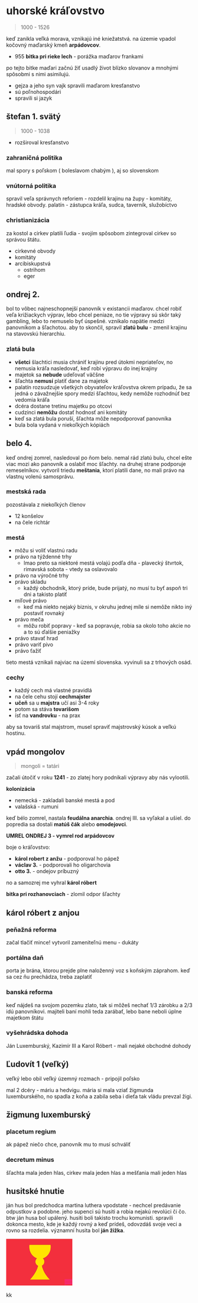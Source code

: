 # uhorské kráľovstvo

> 1000 - 1526

keď zanikla veľká morava, vznikajú iné kniežatstvá. na územie vpadol kočovný maďarský kmeň **arpádovcov**.

- 955 **bitka pri rieke lech** - porážka maďarov frankami

po tejto bitke maďari začnú žiť usadlý život blízko slovanov a mnohými spôsobmi s nimi asimilujú.

- gejza a jeho syn vajk spravili maďarom kresťanstvo
- sú poľnohospodári
- spravili si jazyk

## štefan 1. svätý

> 1000 - 1038

- rozširoval kresťanstvo

### zahraničná politika

mal spory s poľskom ( boleslavom chabým ), aj so slovenskom

### vnútorná politika

spravil veľa správnych reforiem - rozdelil krajinu na župy - komitáty, hradské obvody. palatín - zástupca kráľa, sudca, taverník, služobíctvo

### christianizácia

za kostol a cirkev platili ľudia - svojím spôsobom zintegroval cirkev so správou štátu.

- cirkevné obvody
- komitáty
- arcibiskupstvá
  - ostrihom
  - eger

## ondrej 2.

bol to vôbec najneschopnejší panovník v existancii maďarov. chcel robiť veľa križiackych výprav, lebo chcel peniaze, no tie výpravy sú skôr taký gambling, lebo to nemuselo byť úspešné. vznikalo napätie medzi panovníkom a šľachotou. aby to skončil, spravil **zlatú bulu** - zmenil krajinu na stavovskú hierarchiu.

### zlatá bula

- **všetci** šlachtici musia chrániť krajinu pred útokmi nepriateľov, no nemusia kráľa nasledovať, keď robí výpravu do inej krajiny
- majetok sa **nebude** udeľovať väčšne
- šľachta **nemusí** platiť dane za majetok
- palatín rozsudzuje všetkých obyvateľov kráľovstva okrem prípadu, že sa jedná o závažnejšie spory medzi šľachtou, kedy nemôže rozhodnúť bez vedomia kráľa
- dcéra dostane tretinu majetku po otcovi
- cudzinci **nemôžu** dostať hodnosť ani komitáty
- keď sa zlatá bula poruší, šľachta môže nepodporovať panovníka
- bula bola vydaná v niekoľkých kópiách

## belo 4.

keď ondrej zomrel, nasledoval po ňom belo. nemal rád zlatú bulu, chcel ešte viac mozi ako panovník a oslabiť moc šľachty. na druhej strane podporuje remeselníkov. vytvoril triedu **meštania**, ktorí platili dane, no mali právo na vlastnų volenú samosprávu.

### mestská rada

pozostávala z niekoľkých členov

- 12 konšelov
- na čele richtár

### mestá

- môžu si voliť vlastnú radu
- právo na týždenné trhy
  - lmao preto sa niektoré mestá volajú podľa dňa - plavecký štvrtok, rimavská sobota - vtedy sa oslavovalo
- právo na výročné trhy
- právo skladu
  - každý obchodník, ktorý príde, bude prijatý, no musí tu byť aspoň tri dni a takisto platiť
- míľové právo
  - keď má niekto nejaký biznis, v okruhu jednej míle si nemôže nikto iný postaviť rovnaký
- právo meča
  - môžu robiť popravy - keď sa popravuje, robia sa okolo toho akcie no a to sú ďalšie peniažky
- právo stavať hrad
- právo variť pivo
- právo ťažiť

tieto mestá vznikali najviac na území slovenska. vyvinuli sa z trhových osád.

### cechy

- každý cech má vlastné pravidlá
- na čele cehu stojí **cechmajster**
- **učeň** sa u **majstra** učí asi 3-4 roky
- potom sa stáva **tovarišom**
- ísť na **vandrovku** - na prax

aby sa tovariš stal majstrom, musel spraviť majstrovský kúsok a veľkú hostinu.

## vpád mongolov

> mongoli = tatári

začali útočiť v roku **1241** - zo zlatej hory podnikali výpravy aby nás vylootili. 

**kolonizácia**

- nemecká - zakladali banské mestá a pod
- valašská - rumuni

keď bélo zomrel, nastala **feudálna anarchia**.
ondrej III. sa vyľakal a ušiel.
do popredia sa dostali **matúš čák** alebo **omodejovci**.

**UMREL ONDREJ 3 - vymrel rod arpádovcov**

boje o kráľovstvo:

- **károl robert z anžu** - podporoval ho pápež
- **václav 3.** - podporovali ho oligarchovia
- **otto 3.** - ondejov príbuzný

no a samozrej me vyhral **károl róbert**

**bitka pri rozhanovciach** - zlomil odpor šľachty

## károl róbert z anjou

### peňažná reforma

začal tlačiť mince! vytvoril zameniteľnú menu - dukáty

### portálna daň

porta je brána, ktorou prejde plne naloženný voz s koňským záprahom. keď sa cez ňu prechádza, treba zaplatiť

### banská reforma

keď nájdeš na svojom pozemku zlato, tak si môžeš nechať 1/3 zárobku a 2/3 idú panovníkovi. majiteli baní mohli teda zarábať, lebo bane neboli úplne majetkom štátu

### vyšehrádska dohoda

Ján Luxemburský, Kazimír III a Karol Róbert - mali nejaké obchodné dohody

## Ľudovít 1 (veľký)

veľký lebo obil veľký územný rozmach - pripojil poľsko

mal 2 dcéry - máriu a hedvigu. mária si mala vziať žigmunda luxemburského, no spadla z koňa a zabila seba i dieťa tak vládu prevzal žigi.

## žigmung luxemburský

### placetum regium

ak pápež niečo chce, panovník mu to musí schváliť

### decretum minus

šľachta mala jeden hlas, cirkev mala jeden hlas a mešťania mali jeden hlas

## husitské hnutie

ján hus bol predchodca martina luthera vpodstate - nechcel predávanie odpustkov a podobne. jeho supenci sú husiti a robia nejakú revolúci či čo. btw ján husa bol upálený. husiti boli takisto trochu komunisti. spravili dokonca mesto, kde je každý rovný a keď prídeš, odovzdáš svoje veci a rovno sa rozdelia. významní husita bol **ján žižka**. 

![husitská vlajka](16368.png)

kk

